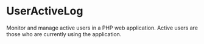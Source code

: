 # UserActiveLog
Monitor and manage active users in a PHP web application. Active users are those who are currently using the application. 
